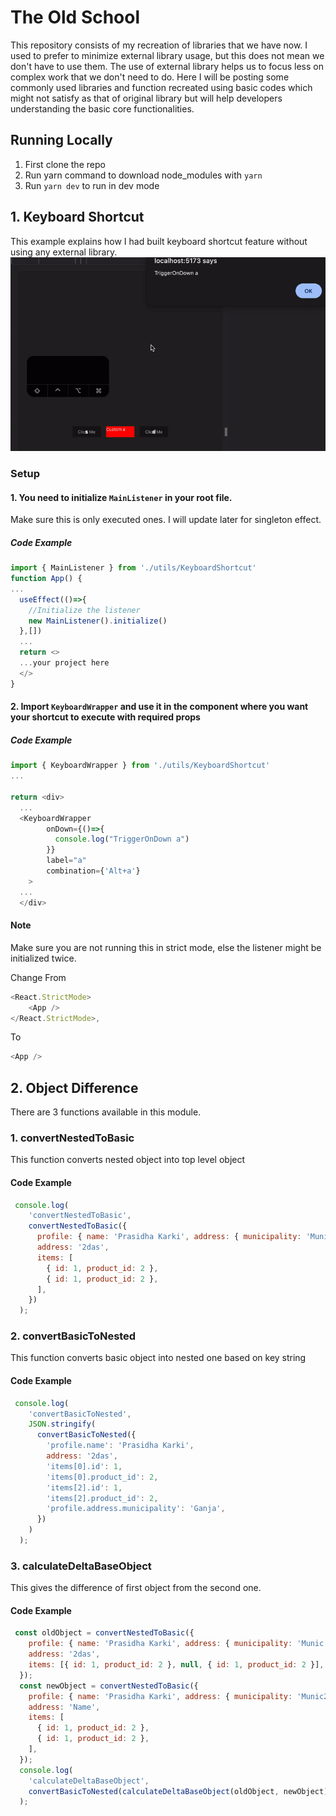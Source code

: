 # The Old School

This repository consists of my recreation of libraries that we have now. I used to prefer to minimize external library usage, but this does not mean we don't have to use them. The use of external library helps us to focus less on complex work that we don't need to do. Here I will be posting some commonly used libraries and function recreated using basic codes which might not satisfy as that of original library but will help developers understanding the basic core functionalities. 

## Running Locally

1. First clone the repo
2. Run yarn command to download node_modules with `yarn`
3. Run `yarn dev` to run in dev mode


## 1. Keyboard Shortcut

This example explains how I had built keyboard shortcut feature without using any external library.
![](./example/assets/playback.gif)

### Setup

#### 1. You need to initialize `MainListener` in your root file.

Make sure this is only executed ones. I will update later for singleton effect.

##### Code Example

```javascript
import { MainListener } from './utils/KeyboardShortcut'
function App() {
...
  useEffect(()=>{
    //Initialize the listener
    new MainListener().initialize()
  },[])
  ...
  return <>
  ...your project here
  </>
}
```

#### 2. Import `KeyboardWrapper` and use it in the component where you want your shortcut to execute with required props

##### Code Example

```javascript
import { KeyboardWrapper } from './utils/KeyboardShortcut'
...

return <div>
  ...
  <KeyboardWrapper
        onDown={()=>{
          console.log("TriggerOnDown a")
        }}
        label="a"
        combination={'Alt+a'}
    >
  ...
  </div>
```

#### Note

Make sure you are not running this in strict mode, else the listener might be initialized twice.

Change From

```javascript
<React.StrictMode>
    <App />
</React.StrictMode>,
```

To

```javascript
<App />
```

## 2. Object Difference
There are 3 functions available in this module.
### 1. convertNestedToBasic
This function converts nested object into top level object 

#### Code Example
``` js
 console.log(
    'convertNestedToBasic',
    convertNestedToBasic({
      profile: { name: 'Prasidha Karki', address: { municipality: 'Munic' } },
      address: '2das',
      items: [
        { id: 1, product_id: 2 },
        { id: 1, product_id: 2 },
      ],
    })
  );
```
### 2. convertBasicToNested
This function converts basic object into nested one based on key string

#### Code Example
``` js
 console.log(
    'convertBasicToNested',
    JSON.stringify(
      convertBasicToNested({
        'profile.name': 'Prasidha Karki',
        address: '2das',
        'items[0].id': 1,
        'items[0].product_id': 2,
        'items[2].id': 1,
        'items[2].product_id': 2,
        'profile.address.municipality': 'Ganja',
      })
    )
  );
```
### 3. calculateDeltaBaseObject
This gives the difference of first object from the second one.

#### Code Example
``` js
 const oldObject = convertNestedToBasic({
    profile: { name: 'Prasidha Karki', address: { municipality: 'Munic' } },
    address: '2das',
    items: [{ id: 1, product_id: 2 }, null, { id: 1, product_id: 2 }],
  });
  const newObject = convertNestedToBasic({
    profile: { name: 'Prasidha Karki', address: { municipality: 'Munic2', ward: 2 } },
    address: 'Name',
    items: [
      { id: 1, product_id: 2 },
      { id: 1, product_id: 2 },
    ],
  });
  console.log(
    'calculateDeltaBaseObject',
    convertBasicToNested(calculateDeltaBaseObject(oldObject, newObject))
  );
```
